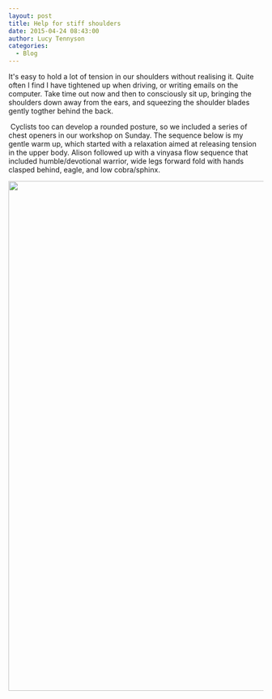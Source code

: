 ```yaml
---
layout: post
title: Help for stiff shoulders
date: 2015-04-24 08:43:00
author: Lucy Tennyson
categories:
  - Blog
---
```



It's easy to hold a lot of tension in our shoulders without realising it. Quite often I find I have tightened up when driving, or writing emails on the computer. Take time out now and then to consciously sit up, bringing the shoulders down away from the ears, and squeezing the shoulder blades gently togther behind the back.

<div><p>&nbsp;Cyclists too can develop a rounded posture, so we included a series of chest openers in our workshop on Sunday. The sequence below is my gentle warm up, which started with a relaxation aimed at releasing tension in the upper body. Alison followed up with a vinyasa flow sequence that included humble/devotional warrior, wide legs forward fold with hands clasped behind, eagle, and low cobra/sphinx.</p><p><img width="700" height="1007" alt="" src="http://www.lucytennyson.com/userfiles/yogablog27april.jpg" /></p></div>